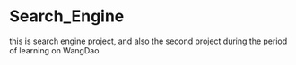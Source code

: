 # Search_Engine
this is search engine project, and also the second project during the period of learning on WangDao
